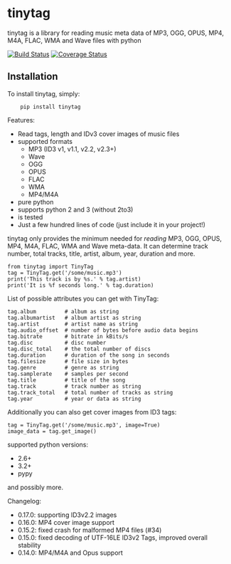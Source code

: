 tinytag 
=======

tinytag is a library for reading music meta data of MP3, OGG, OPUS, MP4, M4A, FLAC, WMA and Wave files with python

[![Build Status](https://travis-ci.org/devsnd/tinytag.png?branch=master)](https://travis-ci.org/devsnd/tinytag)
[![Coverage Status](https://coveralls.io/repos/devsnd/tinytag/badge.png)](https://coveralls.io/r/devsnd/tinytag)

## Installation
To install tinytag, simply:
```shell
	pip install tinytag
```

Features:

  * Read tags, length and IDv3 cover images of music files
  * supported formats
    * MP3 (ID3 v1, v1.1, v2.2, v2.3+)
    * Wave
    * OGG
    * OPUS
    * FLAC
    * WMA
    * MP4/M4A
  * pure python
  * supports python 2 and 3 (without 2to3)
  * is tested 
  * Just a few hundred lines of code (just include it in your project!) 

tinytag only provides the minimum needed for _reading_ MP3, OGG, OPUS, MP4, M4A, FLAC, WMA and Wave meta-data.
It can determine track number, total tracks, title, artist, album, year, duration and more.

    from tinytag import TinyTag
    tag = TinyTag.get('/some/music.mp3')
    print('This track is by %s.' % tag.artist)
    print('It is %f seconds long.' % tag.duration)

List of possible attributes you can get with TinyTag:

    tag.album         # album as string
    tag.albumartist   # album artist as string
    tag.artist        # artist name as string
    tag.audio_offset  # number of bytes before audio data begins
    tag.bitrate       # bitrate in kBits/s
    tag.disc          # disc number
    tag.disc_total    # the total number of discs
    tag.duration      # duration of the song in seconds
    tag.filesize      # file size in bytes
    tag.genre         # genre as string
    tag.samplerate    # samples per second
    tag.title         # title of the song
    tag.track         # track number as string
    tag.track_total   # total number of tracks as string
    tag.year          # year or data as string

Additionally you can also get cover images from ID3 tags:

    tag = TinyTag.get('/some/music.mp3', image=True)
    image_data = tag.get_image()

supported python versions:

 * 2.6+
 * 3.2+
 * pypy

and possibly more.

Changelog:

 * 0.17.0: supporting ID3v2.2 images
 * 0.16.0: MP4 cover image support
 * 0.15.2: fixed crash for malformed MP4 files (#34)
 * 0.15.0: fixed decoding of UTF-16LE ID3v2 Tags, improved overall stability
 * 0.14.0: MP4/M4A and Opus support
